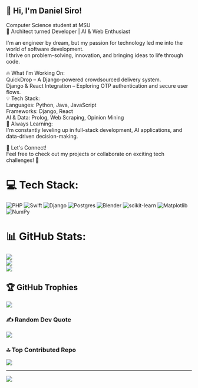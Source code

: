 ## 👋 Hi, I'm Daniel Siro!

Computer Science student at MSU<br/>
🚀 Architect turned Developer | AI & Web Enthusiast<br/>

I'm an engineer by dream, but my passion for technology led me into the world of software development.<br/>
I thrive on problem-solving, innovation, and bringing ideas to life through code.<br/>

🔥 What I'm Working On:<br/>
QuickDrop – A Django-powered crowdsourced delivery system.<br/>
Django & React Integration – Exploring OTP authentication and secure user flows.<br/>
💡 Tech Stack:<br/>
Languages: Python, Java, JavaScript<br/>
Frameworks: Django, React<br/>
AI & Data: Prolog, Web Scraping, Opinion Mining<br/>
🌱 Always Learning:<br/>
I'm constantly leveling up in full-stack development, AI applications, and data-driven decision-making.<br/>

🎯 Let's Connect!<br/>
Feel free to check out my projects or collaborate on exciting tech challenges! 🚀<br/>

# 💻 Tech Stack:
![PHP](https://img.shields.io/badge/php-%23777BB4.svg?style=for-the-badge&logo=php&logoColor=white) ![Swift](https://img.shields.io/badge/swift-F54A2A?style=for-the-badge&logo=swift&logoColor=white) ![Django](https://img.shields.io/badge/django-%23092E20.svg?style=for-the-badge&logo=django&logoColor=white) ![Postgres](https://img.shields.io/badge/postgres-%23316192.svg?style=for-the-badge&logo=postgresql&logoColor=white) ![Blender](https://img.shields.io/badge/blender-%23F5792A.svg?style=for-the-badge&logo=blender&logoColor=white) ![scikit-learn](https://img.shields.io/badge/scikit--learn-%23F7931E.svg?style=for-the-badge&logo=scikit-learn&logoColor=white) ![Matplotlib](https://img.shields.io/badge/Matplotlib-%23ffffff.svg?style=for-the-badge&logo=Matplotlib&logoColor=black) ![NumPy](https://img.shields.io/badge/numpy-%23013243.svg?style=for-the-badge&logo=numpy&logoColor=white)
# 📊 GitHub Stats:
![](https://github-readme-stats.vercel.app/api?username=wannabes48&theme=merko&hide_border=false&include_all_commits=false&count_private=false)<br/>
![](https://nirzak-streak-stats.vercel.app/?user=wannabes48&theme=merko&hide_border=false)<br/>
![](https://github-readme-stats.vercel.app/api/top-langs/?username=wannabes48&theme=merko&hide_border=false&include_all_commits=false&count_private=false&layout=compact)

## 🏆 GitHub Trophies
![](https://github-profile-trophy.vercel.app/?username=wannabes48&theme=onedark&no-frame=false&no-bg=false&margin-w=4)

### ✍️ Random Dev Quote
![](https://quotes-github-readme.vercel.app/api?type=horizontal&theme=radical)

### 🔝 Top Contributed Repo
![](https://github-contributor-stats.vercel.app/api?username=wannabes48&limit=5&theme=dark&combine_all_yearly_contributions=true)

---
[![](https://visitcount.itsvg.in/api?id=wannabes48&icon=0&color=0)](https://visitcount.itsvg.in)

<!-- Proudly created with GPRM ( https://gprm.itsvg.in ) -->
